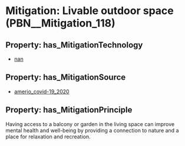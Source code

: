# Mitigation: __Livable outdoor space__ (PBN__Mitigation_118)

## Property: has_MitigationTechnology

* [nan](../Technology/PBN__Technology_22)

## Property: has_MitigationSource

* [amerio_covid-19_2020](../Article/PBN__Article_254)

## Property: has_MitigationPrinciple

Having access to a balcony or garden in the living space can improve mental health and well-being by providing a connection to nature and a place for relaxation and recreation.

